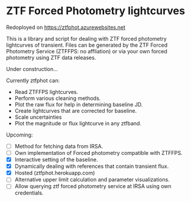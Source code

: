 # ZTF Forced Photometry lightcurves

Redoployed on https://ztfphot.azurewebsites.net

This is a library and script for dealing with ZTF forced photometry lightcurves of transient.
Files can be generated by the ZTF Forced Photometry Service (ZTFFPS: no affliation)
or via your own forced photometry using ZTF data releases.

Under construction...

Currently ztfphot can: 
 - Read ZTFFPS lightcurves.
 - Perform various cleaning methods.
 - Plot the raw flux for help in determining baseline JD.
 - Create lightcurves that are corrected for baseline.
 - Scale uncertainties
 - Plot the magnitude or flux lightcurve in any ztfband.

 Upcoming:
 - [ ] Method for fetching data from IRSA.
 - [ ] Own implementation of Forced photometry compatible with ZTFFPS.
 - [x] Interactive setting of the baseline.
 - [x] Dynamically dealing with references that contain transient flux.
 - [x] Hosted (ztfphot.herokuapp.com)
 - [ ] Alternative upper limit calculation and parameter visualizations.
 - [ ] Allow querying ztf forced photometry service at IRSA using own credentials.

